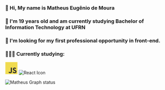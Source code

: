 ### 👋 Hi, My name is Matheus Eugênio de Moura

### 📝 I'm 19 years old and am currently studying Bachelor of Information Technology at UFRN

### 🤝 I'm looking for my first professional opportunity in front-end.

### 👨🏾‍💻 Currently studying:

<img alt="JavaScript Icon" src="https://raw.githubusercontent.com/devicons/devicon/master/icons/javascript/javascript-original.svg" width=40 height=40 /> <img alt="React Icon" src="https://reactnative.dev/img/header_logo.svg" width=40 height=40 />

![Matheus Graph status](https://github-readme-stats.vercel.app/api?username=M4TY21&show_icons=true&theme=github_dark&include_all_commits=true&count_private=true)
